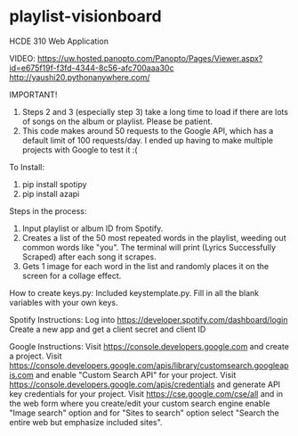 # playlist-visionboard
HCDE 310 Web Application 

VIDEO: https://uw.hosted.panopto.com/Panopto/Pages/Viewer.aspx?id=e675f19f-f3fd-4344-8c56-afc700aaa30c
http://yaushi20.pythonanywhere.com/

IMPORTANT!
1. Steps 2 and 3 (especially step 3) take a long time to load if there are lots of songs on the album or playlist.
Please be patient.
2. This code makes around 50 requests to the Google API, which has a default limit of 100 requests/day.
I ended up having to make multiple projects with Google to test it :(

To Install:
1. pip install spotipy
2. pip install azapi

Steps in the process:
1. Input playlist or album ID from Spotify.
2. Creates a list of the 50 most repeated words in the playlist, weeding out common words like "you".
    The terminal will print (Lyrics Successfully Scraped) after each song it scrapes.
3. Gets 1 image for each word in the list and randomly places it on the screen for a collage effect.

How to create keys.py:
Included keystemplate.py. Fill in all the blank variables with your own keys.

Spotify Instructions:
    Log into https://developer.spotify.com/dashboard/login
    Create a new app and get a client secret and client ID

Google Instructions:
    Visit https://console.developers.google.com and create a project.
    Visit https://console.developers.google.com/apis/library/customsearch.googleapis.com and enable "Custom Search API" for your project.
    Visit https://console.developers.google.com/apis/credentials and generate API key credentials for your project.
    Visit https://cse.google.com/cse/all and in the web form where you create/edit your custom search engine enable "Image search" option and for "Sites to search" option select "Search the entire web but emphasize included sites".
